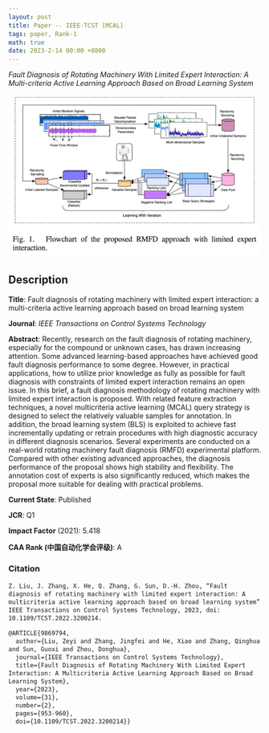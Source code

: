 ```yaml
---
layout: post
title: Paper -- IEEE-TCST [MCAL]
tags: paper, Rank-1
math: true
date: 2023-2-14 00:00 +0800
---
```

*Fault Diagnosis of Rotating Machinery With Limited Expert Interaction: A Multi-criteria Active Learning Approach Based on Broad Learning System*

![GA](https://github.com/Samlzy/pics/raw/Samlzy-patch-1/MCAL.jpeg)


## Description

**Title**: Fault diagnosis of rotating machinery with limited expert interaction: a multi-criteria active learning approach based on broad learning system

**Journal**: *IEEE Transactions on Control Systems Technology*

**Abstract**: Recently, research on the fault diagnosis of rotating machinery, especially for the compound or unknown cases, has drawn increasing attention. Some advanced learning-based approaches have achieved good fault diagnosis performance to some degree. However, in practical applications, how to utilize prior knowledge as fully as possible for fault diagnosis with constraints of limited expert interaction remains an open issue. In this brief, a fault diagnosis methodology of rotating machinery with limited expert interaction is proposed. With related feature extraction techniques, a novel multicriteria active learning (MCAL) query strategy is designed to select the relatively valuable samples for annotation. In addition, the broad learning system (BLS) is exploited to achieve fast incrementally updating or retrain procedures with high diagnostic accuracy in different diagnosis scenarios. Several experiments are conducted on a real-world rotating machinery fault diagnosis (RMFD) experimental platform. Compared with other existing advanced approaches, the diagnosis performance of the proposal shows high stability and flexibility. The annotation cost of experts is also significantly reduced, which makes the proposal more suitable for dealing with practical problems.

**Current State**: Published

**JCR**: Q1

**Impact Factor** (2021): 5.418

**CAA Rank (中国自动化学会评级)**: A


### Citation

```
Z. Liu, J. Zhang, X. He, Q. Zhang, G. Sun, D.-H. Zhou, “Fault diagnosis of rotating machinery with limited expert interaction: A multicriteria active learning approach based on broad learning system” IEEE Transactions on Control Systems Technology, 2023, doi: 10.1109/TCST.2022.3200214.
```

```
@ARTICLE{9869794,
  author={Liu, Zeyi and Zhang, Jingfei and He, Xiao and Zhang, Qinghua and Sun, Guoxi and Zhou, Donghua},
  journal={IEEE Transactions on Control Systems Technology},
  title={Fault Diagnosis of Rotating Machinery With Limited Expert Interaction: A Multicriteria Active Learning Approach Based on Broad Learning System},
  year={2023},
  volume={31},
  number={2},
  pages={953-960},
  doi={10.1109/TCST.2022.3200214}}

```
